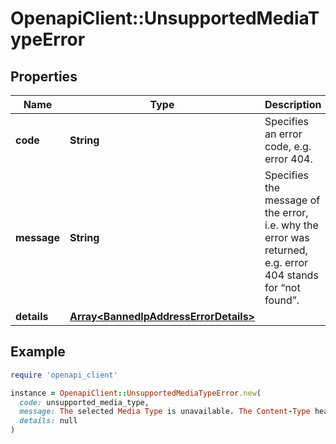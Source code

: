 # OpenapiClient::UnsupportedMediaTypeError

## Properties

| Name | Type | Description | Notes |
| ---- | ---- | ----------- | ----- |
| **code** | **String** | Specifies an error code, e.g. error 404. |  |
| **message** | **String** | Specifies the message of the error, i.e. why the error was returned, e.g. error 404 stands for “not found”. |  |
| **details** | [**Array&lt;BannedIpAddressErrorDetails&gt;**](BannedIpAddressErrorDetails.md) |  | [optional] |

## Example

```ruby
require 'openapi_client'

instance = OpenapiClient::UnsupportedMediaTypeError.new(
  code: unsupported_media_type,
  message: The selected Media Type is unavailable. The Content-Type header should be &#39;application/json&#39;.,
  details: null
)
```

